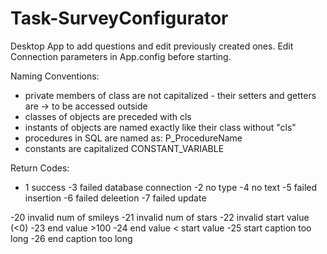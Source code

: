 # Task-SurveyConfigurator
Desktop App to add questions and edit previously created ones.
Edit Connection parameters in App.config before starting.

Naming Conventions:
- private members of class are not capitalized - their setters and getters are -> to be accessed outside
- classes of objects are preceded with cls
- instants of objects are named exactly like their class without "cls"
- procedures in SQL are named as: P_ProcedureName
- constants are capitalized CONSTANT_VARIABLE

Return Codes:
- 1 success
-3 failed database connection
-2 no type
-4 no text 
-5 failed insertion
-6 failed deleetion
-7 failed update
 
-20 invalid num of smileys
-21 invalid num of stars
-22 invalid start value (<0)
-23 end value >100
-24 end value < start value
-25 start caption too long
-26 end caption too long
 
